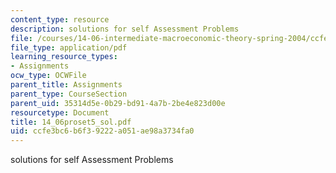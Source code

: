 ```yaml
---
content_type: resource
description: solutions for self Assessment Problems
file: /courses/14-06-intermediate-macroeconomic-theory-spring-2004/ccfe3bc6b6f39222a051ae98a3734fa0_14_06proset5_sol.pdf
file_type: application/pdf
learning_resource_types:
- Assignments
ocw_type: OCWFile
parent_title: Assignments
parent_type: CourseSection
parent_uid: 35314d5e-0b29-bd91-4a7b-2be4e823d00e
resourcetype: Document
title: 14_06proset5_sol.pdf
uid: ccfe3bc6-b6f3-9222-a051-ae98a3734fa0
---
```

solutions for self Assessment Problems

